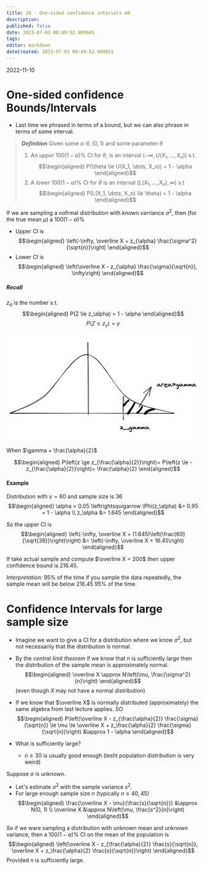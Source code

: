 ```yaml
---
title: 28 - One-sided confidence intervals.md
description:
published: false
date: 2023-07-03 00:49:52.989945
tags:
editor: markdown
dateCreated: 2023-07-03 00:49:52.989951
---
```


2022-11-10

# One-sided confidence Bounds/Intervals
- Last time we phrased in terms of a bound, but we can also phrase in terms of some interval.

> ***Definition***
> Given some $\alpha \in (0, 1)$ and some parameter $\theta$
> 
> 1. An *upper* $100(1 - \alpha)\%$ CI for $\theta$, is an interval $(-\infty, U(X_1, \dots, X_n))$ s.t.
> $$\begin{aligned}
>     P(\theta \le U(X_1, \dots, X_n)) = 1 - \alpha
> \end{aligned}$$
> 2. A *lower* $100(1 - \alpha)\%$ CI for $\theta$ is an interval $(L(X_1, \dots, X_n), \infty)$ s.t
> $$\begin{aligned}
>     P(L(X_1, \dots, X_n) \le \theta) = 1 - \alpha
> \end{aligned}$$

If we are sampling a nofrmal distribution with known varriance $\sigma^2$, then (for the true mean $\mu$) a $100(1 - \alpha)\%$
- Upper CI is
$$\begin{aligned}
    \left(-\infty, \overline X + z_{\alpha} \frac{\sigma^2}{\sqrt{n}}\right)
\end{aligned}$$
- Lower $CI$ is
$$\begin{aligned}
    \left(\overline X - z_{\alpha} \frac{\sigma}{\sqrt{n}}, \infty\right)
\end{aligned}$$

##### Recall
$z_\alpha$ is the number s.t.
$$\begin{aligned}
    P(Z \le z_\alpha) = 1 - \alpha
\end{aligned}$$
$$P(Z \ge z_\gamma) = \gamma$$

![](/images/20230702002607.png)

When $\gamma = \frac{\alpha}{2}$

$$\begin{aligned}
    P\left(z \ge z_{\frac{\alpha}{2}}\right)= P\left(z \le -z_{\frac{\alpha}{2}}\right)= \frac{\alpha}{2}
\end{aligned}$$

#### Example
Distribution with $\gamma = 60$ and sample size is $36$
$$\begin{aligned}
    \alpha = 0.05 \leftrightsquigarrow \Phi(z_\alpha) &= 0.95 = 1 - \alpha \\
    z_\alpha &= 1.645
\end{aligned}$$

*So* the upper CI is
$$\begin{aligned}
    \left(-\infty, \overline X + (1.645)\left(\frac{60}{\sqrt{36}}\right)\right) &=
    \left(-\infty, \overline X + 16.45\right)
\end{aligned}$$

If take actual sample and compute $\overline X = 200$ then upper confidence bound is 216.45.

*Interpretation*: 95\% of the time if you sample the data repeatedly, the sample mean will be below $216.45$ $95\%$ of the time.

# Confidence Intervals for large sample size
- Imagine we want to give a CI for a distribution where we know $\sigma^2$, but not necessarily that the distribution is normal.
- By the *central limit theorem* if we know that $n$ is sufficiently large then the distribution of the sample mean is approximately normal.
$$\begin{aligned}
    \overline X \approx N\left(\mu, \frac{\sigma^2}{n}\right)
\end{aligned}$$
(even though $X$ may not have a normal distribution)

- If we know that $\overline X$ is normally distributed (approximately) the same algebra from last lecture applies.  *SO*
$$\begin{aligned}
    P\left(\overline X - z_{\frac{\alpha}{2}} \frac{\sigma}{\sqrt{n}} \le \mu \le \overline X + z_\frac{\alpha}{2} \frac{\sigma}{\sqrt{n}}\right) &\approx 1 - \alpha
\end{aligned}$$

- What is sufficiently large?
    - $n \ge 30$  is usually good enough (lesht population distribution is very weird)

Suppose $\sigma$ is unknown.
- Let's estimate $\sigma^2$ with the sample variance $s^2$.
- For large enough sample size $n$ (typically $n \ge 40, 45$)
$$\begin{aligned}
    \frac{\overline X - \mu}{\frac{s}{\sqrt{n}}} &\approx N(0, 1) \\
    \overline X &\approx N\left(\mu, \frac{s^2}{n}\right)
\end{aligned}$$

*So* if we ware sampling a distribution with unknown mean and unknown variance, then a $100(1 - \alpha)\%$ CI on the mean of the population is
$$\begin{aligned}
    \left(\overline X - z_{\frac{\alpha}{2}} \frac{s}{\sqrt{n}}, \overline X + z_\frac{\alpha}{2} \frac{s}{\sqrt{n}}\right)
\end{aligned}$$
Provided $n$ is sufficiently large.